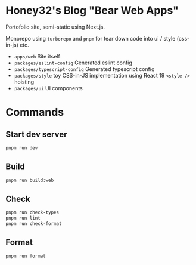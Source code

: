 # Honey32's Blog "Bear Web Apps"

Portofolio site, semi-static using Next.js.

Monorepo using `turborepo` and `pnpm` for tear down code into ui / style (css-in-js) etc.

- `apps/web` Site itself
- `packages/eslint-config` Generated eslint config
- `packages/typescript-config` Generated typescript config
- `packages/style` toy CSS-in-JS implementation using React 19 `<style />` hoisting
- `packages/ui` UI components

# Commands

## Start dev server

```sh
pnpm run dev
```

## Build

```sh
pnpm run build:web
```

## Check

```sh
pnpm run check-types
pnpm run lint
pnpm run check-format
```

## Format

```sh
pnpm run format
```
